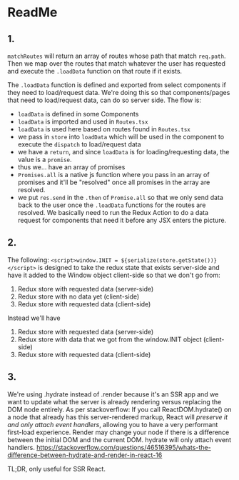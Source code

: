 # ReadMe

## 1.
`matchRoutes` will return an array of routes whose path that match `req.path`. Then we map over the routes that match whatever the user has requested and execute the `.loadData` function on that route if it exists. 

The `.loadData` function is defined and exported from select components if they need to load/request data. We're doing this so that components/pages that need to load/request data, can do so server side. The flow is: 
* `loadData` is defined in some Components
* `loadData` is imported and used in `Routes.tsx`
* `loadData` is used here based on routes found in `Routes.tsx`
* we pass in `store` into `loadData` which will be used in the component to execute the `dispatch` to load/request data
* we have a `return`, and since `loadData` is for loading/requesting data, the value is a `promise`.
* thus we... have an array of promises
* `Promises.all` is a native js function where you pass in an array of promises and it'll be "resolved" once all promises in the array are resolved.
* we put `res.send` in the `.then` of `Promise.all` so that we only send data back to the user once the `.loadData` functions for the routes are resolved. We basically need to run the Redux Action to do a data request for components that need it before any JSX enters the picture.

## 2.
The following: `<script>window.INIT = ${serialize(store.getState())}</script>` is designed to take the redux state that exists server-side and have it added to the Window object client-side so that we don't go from:
1. Redux store with requested data (server-side)
2. Redux store with no data yet (client-side)
3. Redux store with requested data (client-side)

Instead we'll have
1. Redux store with requested data (server-side)
2. Redux store with data that we got from the window.INIT object (client-side)
3. Redux store with requested data (client-side)

## 3.
We're using .hydrate instead of .render because it's an SSR app and we want to update what the server is already rendering versus replacing the DOM node entirely. As per stackoverflow: If you call ReactDOM.hydrate() on a node that already has this server-rendered markup,   React will *preserve it and only attach event handlers*, allowing you to have a very   performant first-load experience.   Render may change your node if there is a difference between the initial DOM and the   current DOM. hydrate will only attach event handlers. https://stackoverflow.com/questions/46516395/whats-the-difference-between-hydrate-and-render-in-react-16 

TL;DR, only useful for SSR React.